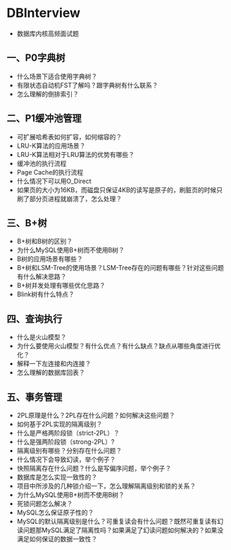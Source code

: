 # DBInterview
- 数据库内核高频面试题

## 一、P0字典树
- 什么场景下适合使用字典树？
- 有限状态自动机FST了解吗？跟字典树有什么联系？
- 怎么理解的倒排索引？
## 二、P1缓冲池管理
- 可扩展哈希表如何扩容，如何缩容的？
- LRU-K算法的应用场景？
- LRU-K算法相对于LRU算法的优势有哪些？
- 缓冲池的执行流程
- Page Cache的执行流程
- 什么情况下可以用O_Direct
- 如果页的大小为16KB，而磁盘只保证4KB的读写是原子的，刷脏页的时候只刷了部分页进程就崩溃了，怎么处理？
## 三、B+树
- B+树和B树的区别？
- 为什么MySQL使用B+树而不使用B树？
- B树的应用场景有哪些？
- B+树和LSM-Tree的使用场景？LSM-Tree存在的问题有哪些？针对这些问题有什么解决思路？
- B+树并发处理有哪些优化思路？
- Blink树有什么特点？
## 四、查询执行
- 什么是火山模型？
- 为什么要使用火山模型？有什么优点？有什么缺点？缺点从哪些角度进行优化？
- 解释一下左连接和内连接？
- 怎么理解的数据库回表？
## 五、事务管理
- 2PL原理是什么？2PL存在什么问题？如何解决这些问题？
- 如何基于2PL实现的隔离级别？
- 什么是严格两阶段锁（strict-2PL）？
- 什么是强两阶段锁（strong-2PL）?
- 隔离级别有哪些？分别存在什么问题？
- 什么情况下会导致幻读，举个例子？
- 快照隔离存在什么问题？什么是写偏序问题，举个例子？
- 数据库是怎么实现一致性的？
- 项目中所涉及的几种锁介绍一下，怎么理解隔离级别和锁的关系？
- 为什么MySQL使用B+树而不使用B树？
- 死锁问题怎么解决？
- MySQL怎么保证原子性的？
- MySQL的默认隔离级别是什么？可重复读会有什么问题？既然可重复读有幻读问题那MySQL满足了隔离性吗？如果满足了幻读问题如何解决的？如果没满足如何保证的数据一致性？
